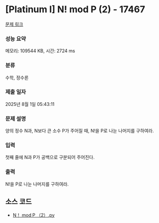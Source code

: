 # [Platinum I] N! mod P (2) - 17467 

[문제 링크](https://www.acmicpc.net/problem/17467) 

### 성능 요약

메모리: 109544 KB, 시간: 2724 ms

### 분류

수학, 정수론

### 제출 일자

2025년 8월 1일 05:43:11

### 문제 설명

<p>양의 정수 N과, N보다 큰 소수 P가 주어질 때, N!을 P로 나눈 나머지를 구하여라.</p>

### 입력 

 <p>첫째 줄에 N과 P가 공백으로 구분되어 주어진다.</p>

### 출력 

 <p>N!을 P로 나눈 나머지를 구하여라.</p>





## 소스 코드
- [N！ mod P （2）.py](N！ mod P （2）.py)
